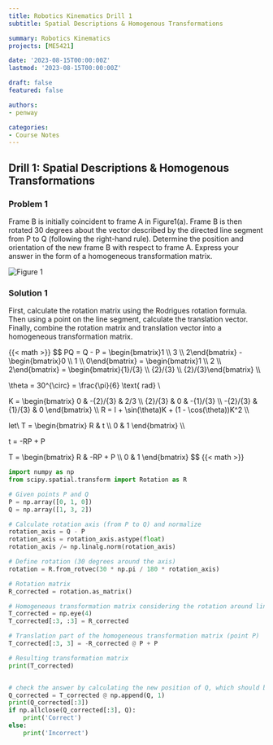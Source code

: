 ```yaml
---
title: Robotics Kinematics Drill 1
subtitle: Spatial Descriptions & Homogenous Transformations

summary: Robotics Kinematics
projects: [ME5421]

date: '2023-08-15T00:00:00Z'
lastmod: '2023-08-15T00:00:00Z'

draft: false
featured: false

authors:
- penway

categories:
- Course Notes
---
```


## Drill 1: Spatial Descriptions & Homogenous Transformations

### Problem 1
Frame B is initially coincident to frame A in Figure1(a). Frame B is then rotated 30 degrees  about the vector described by the directed line segment from P to Q (following the right-hand rule). Determine the position and orientation of the new frame B with respect to frame A. Express your answer in the form of a homogeneous transformation matrix.

![Figure 1](/img/ME5421/Drill1/Figure1.png)

### Solution 1
First, calculate the rotation matrix using the Rodrigues rotation formula. Then using a point on the line segment, calculate the translation vector. Finally, combine the rotation matrix and translation vector into a homogeneous transformation matrix.

{{< math >}}
$$
PQ = Q - P = \begin{bmatrix}1 \\\\ 3 \\\\ 2\end{bmatrix} - \begin{bmatrix}0 \\\\ 1 \\\\ 0\end{bmatrix} = \begin{bmatrix}1 \\\\ 2 \\\\ 2\end{bmatrix} = \begin{bmatrix}{1}/{3} \\\\ {2}/{3} \\\\ {2}/{3}\end{bmatrix} \\\\

\theta = 30^{\circ} = \frac{\pi}{6} \text{ rad} \\

K = \begin{bmatrix}
0 & -{2}/{3} & 2/3 \\\\
{2}/{3} & 0 & -{1}/{3} \\\\
-{2}/{3} & {1}/{3} & 0
\end{bmatrix} \\\\
R = I + \sin(\theta)K + (1 - \cos(\theta))K^2 \\\\

let\ T = \begin{bmatrix}
R & t \\\\
0 & 1
\end{bmatrix} \\\\

t = -RP + P

T = \begin{bmatrix}
R & -RP + P \\\\
0 & 1
\end{bmatrix}
$$
{{< math >}}

```python
import numpy as np
from scipy.spatial.transform import Rotation as R

# Given points P and Q
P = np.array([0, 1, 0])
Q = np.array([1, 3, 2])

# Calculate rotation axis (from P to Q) and normalize
rotation_axis = Q - P
rotation_axis = rotation_axis.astype(float)
rotation_axis /= np.linalg.norm(rotation_axis)

# Define rotation (30 degrees around the axis)
rotation = R.from_rotvec(30 * np.pi / 180 * rotation_axis)

# Rotation matrix
R_corrected = rotation.as_matrix()

# Homogeneous transformation matrix considering the rotation around line segment PQ
T_corrected = np.eye(4)
T_corrected[:3, :3] = R_corrected

# Translation part of the homogeneous transformation matrix (point P)
T_corrected[:3, 3] = -R_corrected @ P + P

# Resulting transformation matrix
print(T_corrected)


# check the answer by calculating the new position of Q, which should be [1, 3, 2] the same as the original Q
Q_corrected = T_corrected @ np.append(Q, 1)
print(Q_corrected[:3])
if np.allclose(Q_corrected[:3], Q):
    print('Correct')
else:
    print('Incorrect')
```